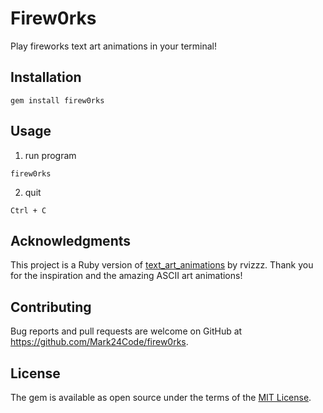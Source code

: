# Firew0rks

Play fireworks text art animations in your terminal!

## Installation

`gem install firew0rks`

## Usage

1) run program

`firew0rks`

2) quit

`Ctrl + C`

## Acknowledgments
This project is a Ruby version of [text_art_animations](https://github.com/rvizzz/text_art_animations) by rvizzz. Thank you for the inspiration and the amazing ASCII art animations!

## Contributing

Bug reports and pull requests are welcome on GitHub at https://github.com/Mark24Code/firew0rks.

## License

The gem is available as open source under the terms of the [MIT License](https://opensource.org/licenses/MIT).

